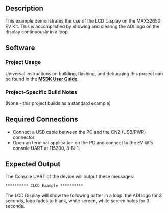 ## Description

This example demonstrates the use of the LCD Display on the MAX32650 EV Kit. This is accomplished by showing and clearing the ADI logo on the display continuously in a loop.


## Software

### Project Usage

Universal instructions on building, flashing, and debugging this project can be found in the **[MSDK User Guide](https://analog-devices-msdk.github.io/msdk/USERGUIDE/)**.

### Project-Specific Build Notes

(None - this project builds as a standard example)

## Required Connections

-   Connect a USB cable between the PC and the CN2 (USB/PWR) connector.
-   Open an terminal application on the PC and connect to the EV kit's console UART at 115200, 8-N-1.

## Expected Output

The Console UART of the device will output these messages:

```
********** CLCD Example **********
```

The LCD Display will show the following patter in a loop: the ADI logo for 3 seconds, logo fades to blank, white screen, white screen holds for 3 seconds.
